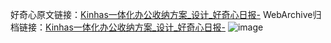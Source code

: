 好奇心原文链接：[Kinhas一体化办公收纳方案_设计_好奇心日报-](https://www.qdaily.com/articles/3098.html)
WebArchive归档链接：[Kinhas一体化办公收纳方案_设计_好奇心日报-](http://web.archive.org/web/20190623151528/https://www.qdaily.com/articles/3098.html)
![image](http://ww3.sinaimg.cn/large/007d5XDply1g3v6n3s7s6j30u0336n9x)